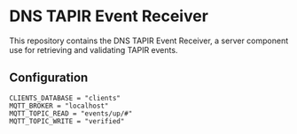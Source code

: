 # DNS TAPIR Event Receiver

This repository contains the DNS TAPIR Event Receiver, a server component use for retrieving and validating TAPIR events.


## Configuration

    CLIENTS_DATABASE = "clients"
    MQTT_BROKER = "localhost"
    MQTT_TOPIC_READ = "events/up/#"
    MQTT_TOPIC_WRITE = "verified"
